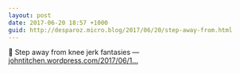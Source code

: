 ```yaml
---
layout: post
date: 2017-06-20 18:57 +1000
guid: http://desparoz.micro.blog/2017/06/20/step-away-from.html
---
```

🔗 Step away from knee jerk fantasies — [johntitchen.wordpress.com/2017/06/1...](https://johntitchen.wordpress.com/2017/06/19/step-away-from-knee-jerk-fantasies/)
